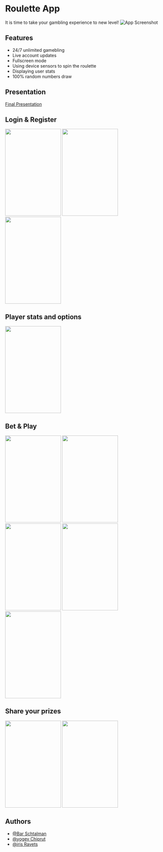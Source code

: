 
# Roulette App

It is time to take your gambling experience to new level!
![App Screenshot](https://miro.medium.com/max/1400/1*fRrnkiMwp0CbpHI8nXuRKw.jpeg)

## Features

- 24/7 unlimited gamebling
- Live account updates
- Fullscreen mode
- Using device sensors to spin the roulette
- Displaying user stats
- 100% random numbers draw


## Presentation
[Final Presentation](https://github.com/bar-schtalman/Roulette_app/blob/b2b9253d07ed7306404fb2e6b8bdd1df4a879b50/%D7%9E%D7%A6%D7%92%D7%AA%20%D7%A1%D7%95%D7%A3_2022.pptx)

## Login & Register
<img src="https://serving.photos.photobox.com/6128752333bf983794236da74428da8544cfc930b45accddd0205d9724db469893c81740.jpg" width="180" height="280">
<img src ="https://serving.photos.photobox.com/23382009ef52099a632c38f977d568707dc1d2697f98ea41347dbc1eafdbe89d445c7d26.jpg" width="180" height="280">
<img src ="https://serving.photos.photobox.com/484321682e933a941958b3d7e8168f1e586b267ba8de32b842387bce2829f7ded08ef40e.jpg" width="180" height ="280">

## Player stats and options
<img src ="https://serving.photos.photobox.com/985415592aa5262ccf9297fa822195f971092bcad17a2bbfea1ce7d6bfccd9eef49018a2.jpg" width = "180" height="280">

## Bet & Play
<img src ="https://serving.photos.photobox.com/22628658fa2be45572666c55293a6e2350d6f9a819fbf395819dfe074109e098d768631a.jpg" width = "180" height="280">
<img src ="https://serving.photos.photobox.com/738503043f407f4940da9387a8b293fd0e3392420d40296b463bd112f9533e2daaa341de.jpg" width = "180" height="280">
<img src ="https://serving.photos.photobox.com/69558638e9f4f7fb1a1f34b95eade468f3888168d90b7a9f0053592456a65d731af730d3.jpg" width = "180" height="280">
<img src ="https://serving.photos.photobox.com/39908660534ac40de66f925b6b8547ed2dc330915a0e991739748595c934383a7b09b089.jpg" width = "180" height="280">
<img src ="https://serving.photos.photobox.com/99869735cf89b3cddb34c0f78aa91f46aa7ced37d49a646bfff2ad102efec83c8270ba4d.jpg" width = "180" height="280">

## Share your prizes
<img src ="https://serving.photos.photobox.com/335330409b1d063a51ddbffe1bbf021efb1d057cd5924f6c9d5dfa4c5e5fca5bd37c4088.jpg" width = "180" height="280">
<img src ="https://serving.photos.photobox.com/151826308ffb9ebea88453aa46b3d801b6404a694f49f13350c632117916531871144ef7.jpg" width = "180" height="280">






## Authors

- [@Bar Schtalman](https://github.com/bar-schtalman)
- [@yogev Chiprut](https://github.com/yogev15)
- [@iris Ravets](https://github.com/EvgenTen)

